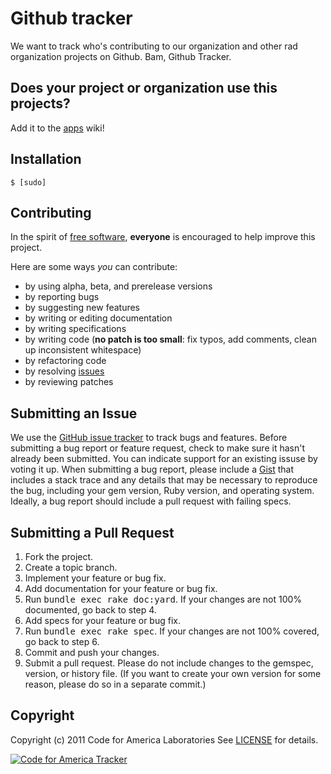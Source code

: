 Github tracker
=======

We want to track who's contributing to our organization and other rad organization projects on Github. Bam, Github Tracker.

Does your project or organization use this projects?
------------------------------------------
Add it to the [apps](http://github.com/codeforamerica/github_tracker/wiki/apps) wiki!

Installation
------------
    $ [sudo] 

Contributing
------------
In the spirit of [free software](http://www.fsf.org/licensing/essays/free-sw.html), **everyone** is encouraged to help improve this project.

Here are some ways *you* can contribute:

* by using alpha, beta, and prerelease versions
* by reporting bugs
* by suggesting new features
* by writing or editing documentation
* by writing specifications
* by writing code (**no patch is too small**: fix typos, add comments, clean up inconsistent whitespace)
* by refactoring code
* by resolving [issues](http://github.com/codeforamerica/github_tracker/issues)
* by reviewing patches

Submitting an Issue
-------------------
We use the [GitHub issue tracker](http://github.com/codeforamerica/github_tracker/issues) to track bugs and
features. Before submitting a bug report or feature request, check to make sure it hasn't already
been submitted. You can indicate support for an existing issuse by voting it up. When submitting a
bug report, please include a [Gist](http://gist.github.com/) that includes a stack trace and any
details that may be necessary to reproduce the bug, including your gem version, Ruby version, and
operating system. Ideally, a bug report should include a pull request with failing specs.

Submitting a Pull Request
-------------------------
1. Fork the project.
2. Create a topic branch.
3. Implement your feature or bug fix.
4. Add documentation for your feature or bug fix.
5. Run <tt>bundle exec rake doc:yard</tt>. If your changes are not 100% documented, go back to step 4.
6. Add specs for your feature or bug fix.
7. Run <tt>bundle exec rake spec</tt>. If your changes are not 100% covered, go back to step 6.
8. Commit and push your changes.
9. Submit a pull request. Please do not include changes to the gemspec, version, or history file. (If you want to create your own version for some reason, please do so in a separate commit.)

Copyright
---------
Copyright (c) 2011 Code for America Laboratories
See [LICENSE](https://github.com/codeforamerica/github_tracker/blob/master/LICENSE.mkd) for details.

[![Code for America Tracker](http://stats.codeforamerica.org/codeforamerica/github_tracker.png)](http://stats.codeforamerica.org/projects/github_tracker)
